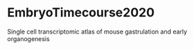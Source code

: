 # EmbryoTimecourse2020
Single cell transcriptomic atlas of mouse gastrulation and early organogenesis 
